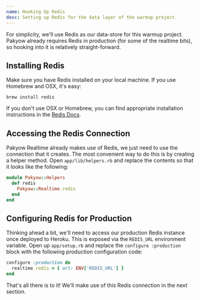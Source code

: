 ```yaml
---
name: Hooking Up Redis
desc: Setting up Redis for the data layer of the warmup project.
---
```


For simplicity, we'll use Redis as our data-store for this warmup project.
Pakyow already requires Redis in production (for some of the realtime bits), so
hooking into it is relatively straight-forward.

## Installing Redis

Make sure you have Redis installed on your local machine. If you use Homebrew
and OSX, it's easy:

```console
brew install redis
```

If you don't use OSX or Homebrew, you can find appropriate installation
instructions in the [Redis Docs](http://redis.io/download).

## Accessing the Redis Connection

Pakyow Realtime already makes use of Redis, we just need to use the connection
that it creates. The most convenient way to do this is by creating a helper
method. Open `app/lib/helpers.rb` and replace the contents so that it looks like
the following:

```ruby
module Pakyow::Helpers
  def redis
    Pakyow::Realtime.redis
  end
end
```

## Configuring Redis for Production

Thinking ahead a bit, we'll need to access our production Redis instance once
deployed to Heroku. This is exposed via the `REDIS_URL` environment variable.
Open up `app/setup.rb` and replace the `configure :production` block with the
following production configuration code:

```ruby
configure :production do
  realtime.redis = { url: ENV['REDIS_URL'] }
end
```

That's all there is to it! We'll make use of this Redis connection in the next
section.
